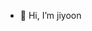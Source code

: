 - 👋 Hi, I’m jiyoon


<!---
mandu-sub/mandu-sub is a ✨ special ✨ repository because its `README.md` (this file) appears on your GitHub profile.
You can click the Preview link to take a look at your changes.
--->

